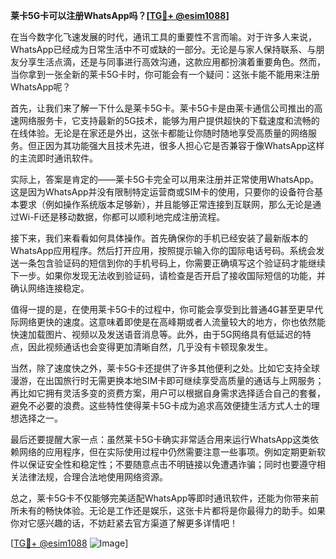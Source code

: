 **莱卡5G卡可以注册WhatsApp吗？[[TG💪+ @esim1088](https://t.me/s/esim1088)]**

在当今数字化飞速发展的时代，通讯工具的重要性不言而喻。对于许多人来说，WhatsApp已经成为日常生活中不可或缺的一部分。无论是与家人保持联系、与朋友分享生活点滴，还是与同事进行高效沟通，这款应用都扮演着重要角色。然而，当你拿到一张全新的莱卡5G卡时，你可能会有一个疑问：这张卡能不能用来注册WhatsApp呢？

首先，让我们来了解一下什么是莱卡5G卡。莱卡5G卡是由莱卡通信公司推出的高速网络服务卡，它支持最新的5G技术，能够为用户提供超快的下载速度和流畅的在线体验。无论是在家还是外出，这张卡都能让你随时随地享受高质量的网络服务。但正因为其功能强大且技术先进，很多人担心它是否兼容于像WhatsApp这样的主流即时通讯软件。

实际上，答案是肯定的——莱卡5G卡完全可以用来注册并正常使用WhatsApp。这是因为WhatsApp并没有限制特定运营商或SIM卡的使用，只要你的设备符合基本要求（例如操作系统版本足够新），并且能够正常连接到互联网，那么无论是通过Wi-Fi还是移动数据，你都可以顺利地完成注册流程。

接下来，我们来看看如何具体操作。首先确保你的手机已经安装了最新版本的WhatsApp应用程序。然后打开应用，按照提示输入你的国际电话号码。系统会发送一条包含验证码的短信到你的手机号码上，你需要正确填写这个验证码才能继续下一步。如果你发现无法收到验证码，请检查是否开启了接收国际短信的功能，并确认网络连接稳定。

值得一提的是，在使用莱卡5G卡的过程中，你可能会享受到比普通4G甚至更早代际网络更快的速度。这意味着即使是在高峰期或者人流量较大的地方，你也依然能快速加载图片、视频以及发送语音消息等。此外，由于5G网络具有低延迟的特点，因此视频通话也会变得更加清晰自然，几乎没有卡顿现象发生。

当然，除了速度快之外，莱卡5G卡还提供了许多其他便利之处。比如它支持全球漫游，在出国旅行时无需更换本地SIM卡即可继续享受高质量的通话与上网服务；再比如它拥有灵活多变的资费方案，用户可以根据自身需求选择适合自己的套餐，避免不必要的浪费。这些特性使得莱卡5G卡成为追求高效便捷生活方式人士的理想选择之一。

最后还要提醒大家一点：虽然莱卡5G卡确实非常适合用来运行WhatsApp这类依赖网络的应用程序，但在实际使用过程中仍然需要注意一些事项。例如定期更新软件以保证安全性和稳定性；不要随意点击不明链接以免遭遇诈骗；同时也要遵守相关法律法规，合理合法地使用网络资源。

总之，莱卡5G卡不仅能够完美适配WhatsApp等即时通讯软件，还能为你带来前所未有的畅快体验。无论是工作还是娱乐，这张卡片都将是你最得力的助手。如果你对它感兴趣的话，不妨赶紧去官方渠道了解更多详情吧！

[[TG💪+ @esim1088](https://t.me/s/esim1088) ![Image](https://i.postimg.cc/4NQfJmqS/Snipaste-2025-05-13-00-14-12.png)]